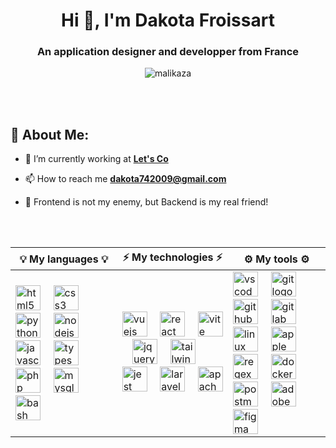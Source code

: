 <h1 align="center">Hi 👋, I'm Dakota Froissart</h1>
<h3 align="center">An application designer and developper from France</h3>

<p align="center"> <img src="https://komarev.com/ghpvc/?username=malikaza&label=Profile%20views&color=0e75b6&style=flat" alt="malikaza" /> </p>

</br>
</br>

<h2 align="left">💫 About Me:</h2>

- 🔭 I’m currently working at **[Let's Co](https://www.letsco.co/)**

- 📫 How to reach me **dakota742009@gmail.com**

- 📌 Frontend is not my enemy, but Backend is my real friend!

</br>
</br>
<table>
  <thead>
    <tr>
      <th scope="col">💡 My languages 💡</th>
      <th scope="col">⚡ My technologies ⚡</th>
      <th scope="col">⚙️ My tools ⚙️</th>
    </tr>
  </thead>
  <tbody>
    <tr>
      <td align="left">
        <img src="https://skillicons.dev/icons?i=html" height="40" alt="html5 logo"  />
        <img width="12" />
        <img src="https://skillicons.dev/icons?i=css" height="40" alt="css3 logo"  />
        <img width="12" />
        <img src="https://skillicons.dev/icons?i=py" height="40" alt="python logo"  />
        <img width="12" />
        <img src="https://skillicons.dev/icons?i=nodejs" height="40" alt="nodejs logo"  />
        <img width="12" />
        <img src="https://skillicons.dev/icons?i=js" height="40" alt="javascript logo"  />
        <img width="12" />
        <img src="https://skillicons.dev/icons?i=ts" height="40" alt="typescript logo"  />
        <img width="12" />
        <img src="https://skillicons.dev/icons?i=php" height="40" alt="php logo"  />
        <img width="12" />
        <img src="https://skillicons.dev/icons?i=mysql" height="40" alt="mysql logo"  />
        <img width="12" />
        <img src="https://skillicons.dev/icons?i=bash" height="40" alt="bash logo"  />
      </td>
      <td align="left">
        <img src="https://skillicons.dev/icons?i=vue" height="40" alt="vuejs logo"  />
        <img width="12" />
        <img src="https://skillicons.dev/icons?i=react" height="40" alt="react logo"  />
        <img width="12" />
        <img src="https://skillicons.dev/icons?i=vite" height="40" alt="vite logo"  />
        <img width="12" />
        <img src="https://skillicons.dev/icons?i=jquery" height="40" alt="jquery logo"  />
        <img width="12" />
        <img src="https://skillicons.dev/icons?i=tailwind" height="40" alt="tailwindcss logo"  />
        <img width="12" />
        <img src="https://skillicons.dev/icons?i=jest" height="40" alt="jest logo"  />
        <img width="12" />
        <img src="https://skillicons.dev/icons?i=laravel" height="40" alt="laravel logo"  />
        <img width="12" />
        <img src="https://cdn.jsdelivr.net/gh/devicons/devicon/icons/apache/apache-original.svg" height="40" alt="apache logo"  />
      </td>
      <td align="left">
        <img src="https://skillicons.dev/icons?i=vscode" height="40" alt="vscode logo"  />
        <img width="12" />
        <img src="https://skillicons.dev/icons?i=git" height="40" alt="git logo"  />
        <img width="12" />
        <img src="https://skillicons.dev/icons?i=github" height="40" alt="github logo"  />
        <img width="12" />
        <img src="https://skillicons.dev/icons?i=gitlab" height="40" alt="gitlab logo"  />
        <img width="12" />
        <img src="https://skillicons.dev/icons?i=linux" height="40" alt="linux logo"  />
        <img width="12" />
        <img src="https://cdn.jsdelivr.net/gh/devicons/devicon/icons/apple/apple-original.svg" height="40" alt="apple logo"  />
        <img width="12" />
        <img src="https://skillicons.dev/icons?i=regex" height="40" alt="regex logo"  />
        <img width="12" />
        <img src="https://skillicons.dev/icons?i=docker" height="40" alt="docker logo"  />
        <img width="12" />
        <img src="https://skillicons.dev/icons?i=postman" height="40" alt="postman logo"  />
        <img width="12" />
        <img src="https://skillicons.dev/icons?i=ps" height="40" alt="adobephotoshop logo"  />
        <img width="12" />
        <img src="https://skillicons.dev/icons?i=figma" height="40" alt="figma logo"  />
      </td>
    </tr>
  </tbody>
</table>
</br>
</br>
